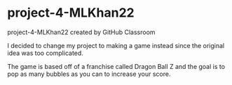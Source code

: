 # project-4-MLKhan22
project-4-MLKhan22 created by GitHub Classroom

I decided to change my project to making a game instead 
since the original idea was too complicated.

The game is based off of a franchise called Dragon Ball Z
and the goal is to pop as many bubbles as you can 
to increase your score.
